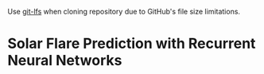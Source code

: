 Use <a href="https://git-lfs.github.com/">git-lfs</a> when cloning repository due to GitHub's file size limitations. 

# Solar Flare Prediction with Recurrent Neural Networks
